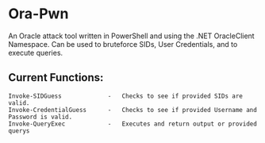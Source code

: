 # Ora-Pwn
An Oracle attack tool written in PowerShell and using the .NET OracleClient Namespace. Can be used to bruteforce SIDs, User Credentials, and to execute queries.


## Current Functions:
    Invoke-SIDGuess             -   Checks to see if provided SIDs are valid.
    Invoke-CredentialGuess      -   Checks to see if provided Username and Password is valid.
    Invoke-QueryExec            -   Executes and return output or provided querys

